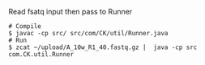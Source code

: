 Read fsatq input then pass to Runner
```
# Compile
$ javac -cp src/ src/com/CK/util/Runner.java 
# Run
$ zcat ~/upload/A_10w_R1_40.fastq.gz |  java -cp src com.CK.util.Runner
```
